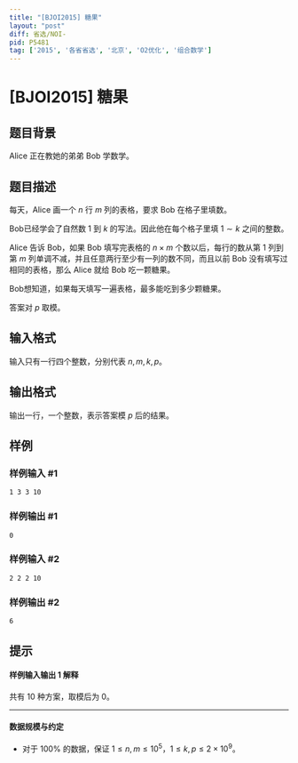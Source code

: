 ```yaml
---
title: "[BJOI2015] 糖果"
layout: "post"
diff: 省选/NOI-
pid: P5481
tag: ['2015', '各省省选', '北京', 'O2优化', '组合数学']
---
```

# [BJOI2015] 糖果
## 题目背景

Alice 正在教她的弟弟 Bob 学数学。 
## 题目描述

每天，Alice 画一个 $n$ 行 $m$ 列的表格，要求 Bob 在格子里填数。 

Bob已经学会了自然数 $1$ 到 $k$ 的写法。因此他在每个格子里填 $1 \sim k$ 之间的整数。 

Alice 告诉 Bob，如果 Bob 填写完表格的 $n \times m$ 个数以后，每行的数从第 $1$ 列到第 $m$ 列单调不减，并且任意两行至少有一列的数不同，而且以前 Bob 没有填写过相同的表格，那么 Alice 就给 Bob 吃一颗糖果。 

Bob想知道，如果每天填写一遍表格，最多能吃到多少颗糖果。 

答案对 $p$ 取模。

## 输入格式

输入只有一行四个整数，分别代表 $n, m, k, p$。
## 输出格式

输出一行，一个整数，表示答案模 $p$ 后的结果。 
## 样例

### 样例输入 #1
```
1 3 3 10
```
### 样例输出 #1
```
0
```
### 样例输入 #2
```
2 2 2 10
```
### 样例输出 #2
```
6
```
## 提示

#### 样例输入输出 1 解释

共有 $10$ 种方案，取模后为 $0$。

---

#### 数据规模与约定

- 对于 $100\%$ 的数据，保证 $1 \leq n, m \leq 10^5$，$1 \leq k,p \leq 2 \times 10^9$。
